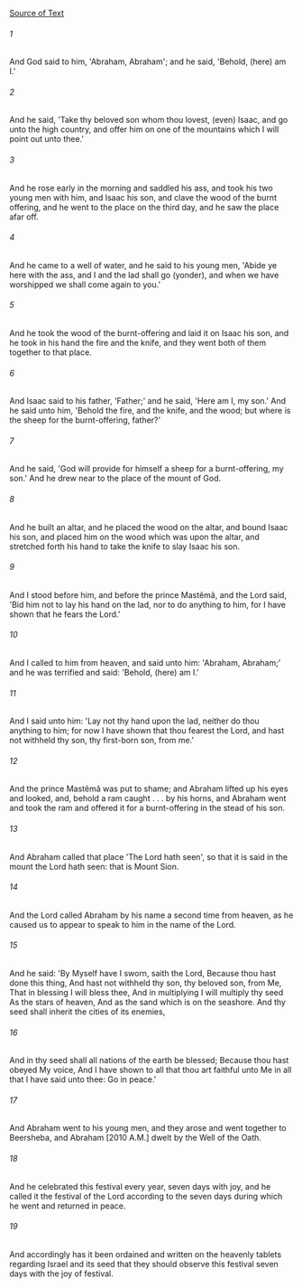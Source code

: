 [Source of Text](https://github.com/scrollmapper/bible_databases_deuterocanonical)

###### 1
And God said to him, 'Abraham, Abraham'; and he said, 'Behold, (here) am I.'

###### 2
And he said, 'Take thy beloved son whom thou lovest, (even) Isaac, and go unto the high country, and offer him on one of the mountains which I will point out unto thee.'

###### 3
And he rose early in the morning and saddled his ass, and took his two young men with him, and Isaac his son, and clave the wood of the burnt offering, and he went to the place on the third day, and he saw the place afar off.

###### 4
And he came to a well of water, and he said to his young men, 'Abide ye here with the ass, and I and the lad shall go (yonder), and when we have worshipped we shall come again to you.'

###### 5
And he took the wood of the burnt-offering and laid it on Isaac his son, and he took in his hand the fire and the knife, and they went both of them together to that place.

###### 6
And Isaac said to his father, 'Father;' and he said, 'Here am I, my son.' And he said unto him, 'Behold the fire, and the knife, and the wood; but where is the sheep for the burnt-offering, father?'

###### 7
And he said, 'God will provide for himself a sheep for a burnt-offering, my son.' And he drew near to the place of the mount of God.

###### 8
And he built an altar, and he placed the wood on the altar, and bound Isaac his son, and placed him on the wood which was upon the altar, and stretched forth his hand to take the knife to slay Isaac his son.

###### 9
And I stood before him, and before the prince Mastêmâ, and the Lord said, 'Bid him not to lay his hand on the lad, nor to do anything to him, for I have shown that he fears the Lord.'

###### 10
And I called to him from heaven, and said unto him: 'Abraham, Abraham;' and he was terrified and said: 'Behold, (here) am I.'

###### 11
And I said unto him: 'Lay not thy hand upon the lad, neither do thou anything to him; for now I have shown that thou fearest the Lord, and hast not withheld thy son, thy first-born son, from me.'

###### 12
And the prince Mastêmâ was put to shame; and Abraham lifted up his eyes and looked, and, behold a ram caught . . . by his horns, and Abraham went and took the ram and offered it for a burnt-offering in the stead of his son.

###### 13
And Abraham called that place 'The Lord hath seen', so that it is said in the mount the Lord hath seen: that is Mount Sion.

###### 14
And the Lord called Abraham by his name a second time from heaven, as he caused us to appear to speak to him in the name of the Lord.

###### 15
And he said: 'By Myself have I sworn, saith the Lord, Because thou hast done this thing, And hast not withheld thy son, thy beloved son, from Me, That in blessing I will bless thee, And in multiplying I will multiply thy seed As the stars of heaven, And as the sand which is on the seashore. And thy seed shall inherit the cities of its enemies,

###### 16
And in thy seed shall all nations of the earth be blessed; Because thou hast obeyed My voice, And I have shown to all that thou art faithful unto Me in all that I have said unto thee: Go in peace.'

###### 17
And Abraham went to his young men, and they arose and went together to Beersheba, and Abraham [2010 A.M.] dwelt by the Well of the Oath.

###### 18
And he celebrated this festival every year, seven days with joy, and he called it the festival of the Lord according to the seven days during which he went and returned in peace.

###### 19
And accordingly has it been ordained and written on the heavenly tablets regarding Israel and its seed that they should observe this festival seven days with the joy of festival.